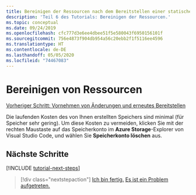 ```yaml
---
title: Bereinigen der Ressourcen nach dem Bereitstellen einer statischen Node.js-Website in Azure
description: 'Teil 6 des Tutorials: Bereinigen der Ressourcen.'
ms.topic: conceptual
ms.date: 09/24/2019
ms.openlocfilehash: cfc777d3e6ee4dbee51f5e580043f6950156101f
ms.sourcegitcommit: 756e4873f904db954a56c20ebb2f1f5116ee4596
ms.translationtype: HT
ms.contentlocale: de-DE
ms.lasthandoff: 05/05/2020
ms.locfileid: "74467083"
---
```

# <a name="clean-up-resources"></a>Bereinigen von Ressourcen

[Vorheriger Schritt: Vornehmen von Änderungen und erneutes Bereitstellen](tutorial-vscode-static-website-node-05.md)

Die laufenden Kosten des von Ihnen erstellten Speichers sind minimal (für Speicher sehr gering). Um diese Kosten zu vermeiden, klicken Sie mit der rechten Maustaste auf das Speicherkonto im **Azure Storage**-Explorer von Visual Studio Code, und wählen Sie **Speicherkonto löschen** aus.

## <a name="next-steps"></a>Nächste Schritte

[!INCLUDE [tutorial-next-steps](includes/tutorial-next-steps.md)]

> [!div class="nextstepaction"]
> [Ich bin fertig.](node-howto-create-static-site-jamstack.md) [Es ist ein Problem aufgetreten.](https://www.research.net/r/PWZWZ52?tutorial=node-deployment-staticwebsite&step=clean-up-resources)
